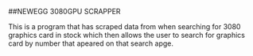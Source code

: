 ##NEWEGG 3080GPU SCRAPPER

This is a program that has scraped data from when searching
for 3080 graphics card in stock which then allows the user to
search for graphics card by number that apeared on that search apge.

